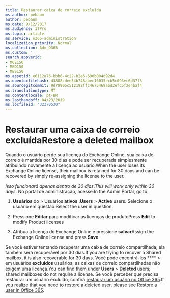 ```yaml
---
title: Restaurar caixa de correio excluída
ms.author: pebaum
author: pebaum
ms.date: 9/12/2017
ms.audience: ITPro
ms.topic: article
ms.service: o365-administration
localization_priority: Normal
ms.collection: Adm_O365
ms.custom: ''
search.appverid:
- MOE150
- MED150
- MBS150
ms.assetid: e6112a76-bbb6-4c22-b2e6-690b004d92d4
ms.openlocfilehash: d3808cdee54b748abec16035ecb5c093ec6d37f3
ms.sourcegitcommit: 9d78905c512192ffc4675468abd2efc5f2e4baf4
ms.translationtype: MT
ms.contentlocale: pt-BR
ms.lasthandoff: 04/23/2019
ms.locfileid: "32370530"
---
```

# <a name="restore-a-deleted-mailbox"></a><span data-ttu-id="b992f-102">Restaurar uma caixa de correio excluída</span><span class="sxs-lookup"><span data-stu-id="b992f-102">Restore a deleted mailbox</span></span>

<span data-ttu-id="b992f-103">Quando o usuário perde sua licença do Exchange Online, sua caixa de correio é mantida por 30 dias e pode ser recuperada simplesmente atribuindo novamente a licença ao usuário.</span><span class="sxs-lookup"><span data-stu-id="b992f-103">When the user loses its Exchange Online license, their mailbox is retained for 30 days and can be recovered by simply re-assigning the license to the user.</span></span>
  
 <span data-ttu-id="b992f-104">*Isso funcionará apenas dentro de 30 dias.*</span><span class="sxs-lookup"><span data-stu-id="b992f-104">*This will work only within 30 days.*</span></span>  <span data-ttu-id="b992f-105">No portal de administração, acesse:</span><span class="sxs-lookup"><span data-stu-id="b992f-105">In the Admin Portal, go to:</span></span> 
  
1. <span data-ttu-id="b992f-106">**Usuários** do \> Usuários **ativos** .</span><span class="sxs-lookup"><span data-stu-id="b992f-106">**Users** \> **Active** users.</span></span> <span data-ttu-id="b992f-107">Selecione o usuário em questão.</span><span class="sxs-lookup"><span data-stu-id="b992f-107">Select the user in question.</span></span> 
    
2. <span data-ttu-id="b992f-108">Pressione **Editar** para modificar as licenças de produto</span><span class="sxs-lookup"><span data-stu-id="b992f-108">Press **Edit** to modify Product licenses</span></span> 
    
3. <span data-ttu-id="b992f-109">Atribua a licença do Exchange Online e pressione **salvar**</span><span class="sxs-lookup"><span data-stu-id="b992f-109">Assign the Exchange Online license and press **Save**</span></span>
    
<span data-ttu-id="b992f-110">Se você estiver tentando recuperar uma caixa de correio compartilhada, ela também será recuperável por 30 dias.</span><span class="sxs-lookup"><span data-stu-id="b992f-110">If you are trying to recover a Shared mailbox, it is also recoverable for 30 days.</span></span> <span data-ttu-id="b992f-111">Você pode encontrá-los \*\*\*\* \> em usuários **excluídos** usuários; as caixas de correio compartilhadas não exigem uma licença.</span><span class="sxs-lookup"><span data-stu-id="b992f-111">You can find them under **Users** \> **Deleted** users; shared mailboxes do not require a license.</span></span> <span data-ttu-id="b992f-112">Se você perceber que precisa restaurar um usuário excluído, confira [restaurar um usuário no Office 365](https://docs.microsoft.com/en-us/office365/admin/add-users/restore-user).</span><span class="sxs-lookup"><span data-stu-id="b992f-112">If you realize that you need to restore a deleted user, please see [Restore a user in Office 365](https://docs.microsoft.com/en-us/office365/admin/add-users/restore-user).</span></span>
  

